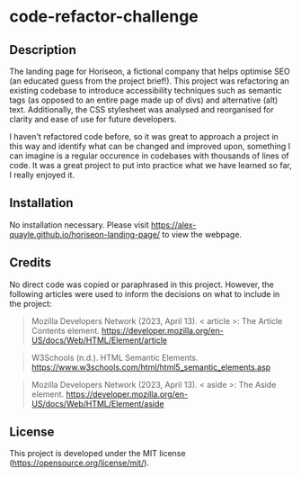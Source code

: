 # code-refactor-challenge

## Description

The landing page for Horiseon, a fictional company that helps optimise SEO (an educated guess from the project brief!). This project was refactoring an existing codebase to introduce accessibility techniques such as semantic tags (as opposed to an entire page made up of divs) and alternative (alt) text. Additionally, the CSS stylesheet was analysed and reorganised for clarity and ease of use for future developers.

I haven't refactored code before, so it was great to approach a project in this way and identify what can be changed and improved upon, something I can imagine is a regular occurence in codebases with thousands of lines of code. It was a great project to put into practice what we have learned so far, I really enjoyed it.

## Installation

No installation necessary. Please visit https://alex-quayle.github.io/horiseon-landing-page/ to view the webpage.

## Credits

No direct code was copied or paraphrased in this project. However, the following articles were used to inform the decisions on what to include in the project:

> Mozilla Developers Network (2023, April 13). < article >: The Article Contents element. https://developer.mozilla.org/en-US/docs/Web/HTML/Element/article

> W3Schools (n.d.). HTML Semantic Elements. https://www.w3schools.com/html/html5_semantic_elements.asp

> Mozilla Developers Network (2023, April 13). < aside >: The Aside element. https://developer.mozilla.org/en-US/docs/Web/HTML/Element/aside


## License

This project is developed under the MIT license (https://opensource.org/license/mit/).


